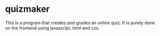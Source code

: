 # quizmaker
This is  a program that creates and grades an online quiz.
It is purely done on the frontend using javascript, html and css.
